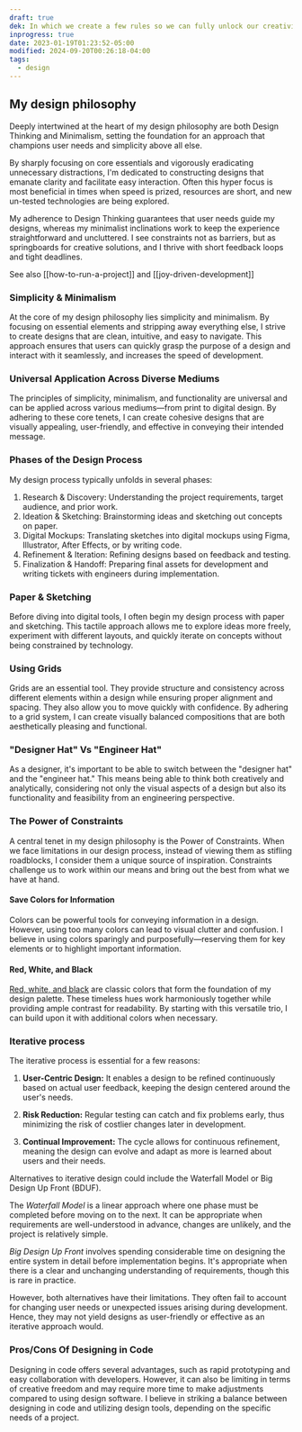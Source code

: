 ```yaml
---
draft: true
dek: In which we create a few rules so we can fully unlock our creativity
inprogress: true
date: 2023-01-19T01:23:52-05:00
modified: 2024-09-20T00:26:18-04:00
tags:
  - design
---
```


## My design philosophy

Deeply intertwined at the heart of my design philosophy are both Design Thinking and Minimalism, setting the foundation for an approach that champions user needs and simplicity above all else.

By sharply focusing on core essentials and vigorously eradicating unnecessary distractions, I'm dedicated to constructing designs that emanate clarity and facilitate easy interaction. Often this hyper focus is most beneficial in times when speed is prized, resources are short, and new un-tested technologies are being explored.

My adherence to Design Thinking guarantees that user needs guide my designs, whereas my minimalist inclinations work to keep the experience straightforward and uncluttered. I see constraints not as barriers, but as springboards for creative solutions, and I thrive with short feedback loops and tight deadlines.

See also [[how-to-run-a-project]] and [[joy-driven-development]]

### Simplicity & Minimalism

At the core of my design philosophy lies simplicity and minimalism. By focusing on essential elements and stripping away everything else, I strive to create designs that are clean, intuitive, and easy to navigate. This approach ensures that users can quickly grasp the purpose of a design and interact with it seamlessly, and increases the speed of development.

### Universal Application Across Diverse Mediums

The principles of simplicity, minimalism, and functionality are universal and can be applied across various mediums—from print to digital design. By adhering to these core tenets, I can create cohesive designs that are visually appealing, user-friendly, and effective in conveying their intended message.

### Phases of the Design Process

My design process typically unfolds in several phases:

1. Research & Discovery: Understanding the project requirements, target audience, and prior work.
2. Ideation & Sketching: Brainstorming ideas and sketching out concepts on paper.
3. Digital Mockups: Translating sketches into digital mockups using Figma, Illustrator, After Effects, or by writing code.
4. Refinement & Iteration: Refining designs based on feedback and testing.
5. Finalization & Handoff: Preparing final assets for development and writing tickets with engineers during implementation.

### Paper & Sketching

Before diving into digital tools, I often begin my design process with paper and sketching. This tactile approach allows me to explore ideas more freely, experiment with different layouts, and quickly iterate on concepts without being constrained by technology.

### Using Grids

Grids are an essential tool. They provide structure and consistency across different elements within a design while ensuring proper alignment and spacing. They also allow you to move quickly with confidence. By adhering to a grid system, I can create visually balanced compositions that are both aesthetically pleasing and functional.

### "Designer Hat" Vs "Engineer Hat"

As a designer, it's important to be able to switch between the "designer hat" and the "engineer hat." This means being able to think both creatively and analytically, considering not only the visual aspects of a design but also its functionality and feasibility from an engineering perspective.

### The Power of Constraints

A central tenet in my design philosophy is the Power of Constraints. When we face limitations in our design process, instead of viewing them as stifling roadblocks, I consider them a unique source of inspiration. Constraints challenge us to work within our means and bring out the best from what we have at hand.

#### Save Colors for Information

Colors can be powerful tools for conveying information in a design. However, using too many colors can lead to visual clutter and confusion. I believe in using colors sparingly and purposefully—reserving them for key elements or to highlight important information.

#### Red, White, and Black

[Red, white, and black](https://gwern.net/red) are classic colors that form the foundation of my design palette. These timeless hues work harmoniously together while providing ample contrast for readability. By starting with this versatile trio, I can build upon it with additional colors when necessary.

### Iterative process

The iterative process is essential for a few reasons:

1. **User-Centric Design:** It enables a design to be refined continuously based on actual user feedback, keeping the design centered around the user's needs.

2. **Risk Reduction:** Regular testing can catch and fix problems early, thus minimizing the risk of costlier changes later in development.

3. **Continual Improvement:** The cycle allows for continuous refinement, meaning the design can evolve and adapt as more is learned about users and their needs.

Alternatives to iterative design could include the Waterfall Model or Big Design Up Front (BDUF).

The *Waterfall Model* is a linear approach where one phase must be completed before moving on to the next. It can be appropriate when requirements are well-understood in advance, changes are unlikely, and the project is relatively simple.

*Big Design Up Front* involves spending considerable time on designing the entire system in detail before implementation begins. It's appropriate when there is a clear and unchanging understanding of requirements, though this is rare in practice.

However, both alternatives have their limitations. They often fail to account for changing user needs or unexpected issues arising during development. Hence, they may not yield designs as user-friendly or effective as an iterative approach would.

### Pros/Cons Of Designing in Code

Designing in code offers several advantages, such as rapid prototyping and easy collaboration with developers. However, it can also be limiting in terms of creative freedom and may require more time to make adjustments compared to using design software. I believe in striking a balance between designing in code and utilizing design tools, depending on the specific needs of a project.

